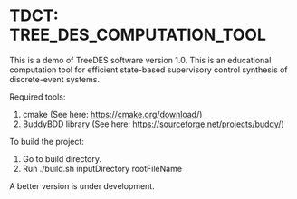 # TDCT: TREE_DES_COMPUTATION_TOOL
This is a demo of TreeDES software version 1.0. This is an educational 
computation tool for efficient state-based supervisory control synthesis 
of discrete-event systems. 

Required tools:
 1. cmake (See here: https://cmake.org/download/)
 2. BuddyBDD library (See here: https://sourceforge.net/projects/buddy/)
 
 To build the project:
 1. Go to build directory.
 2. Run ./build.sh inputDirectory rootFileName

A better version is under development.
